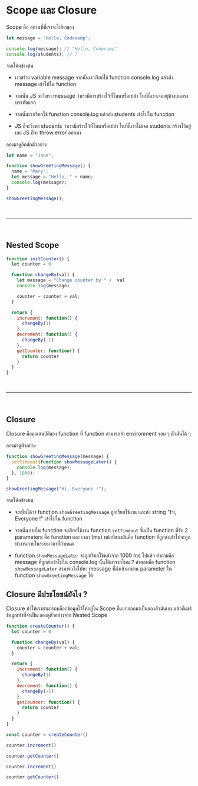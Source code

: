 # Scope และ Closure

Scope คือ สถานที่ที่เราจะไปหาของ

```javascript
let message = "Hello, Codecamp";

console.log(message); // "Hello, Codecamp"
console.log(students); // ?
```

จากโค้ดข้างต้น

- เราสร้าง variable message จากนั้นเราเรียกใช้ function console.log แล้วส่ง message เข้าไปใน function

- จากนั้น JS จะวิ่งหา message ว่าเรามีการสร้างไว้ที่ไหนหรือเปล่า ในที่นี้เราเจออยู่ข้างบนตรงบรรทัดแรก

- จากนั้นเราเรียกใช้ function console.log แล้วส่ง students เข้าไปใน function
  
- JS ก็จะวิ่งหา students ว่าเรามีสร้างไว้ที่ไหนหรือเปล่า ในที่นี้เราไม่เจอ students สร้างไว้อยู่เลย JS ก็จะ throw error ออกมา

ลองมาดูอีกสักตัวอย่าง

```javascript
let name = "Jane";

function showGreetingMessage() {
  name = "Mary";
  let message = "Hello, " + name;
  console.log(message);
}

showGreetingMessage();
```

<br><hr><br>

## Nested Scope

```javascript
function initCounter() {
  let counter = 0

  function changeBy(val) {
    let message = "Change counter by " +  val
    console.log(message)

    counter = counter + val;
  }

  return {
    increment: function() {
      changeBy(1)
    },
    decrement: function() {
      changeBy(-1)
    },
    getCounter: function() {
      return counter
    }
  }
}
```

<br><hr><br>

## Closure

Closure คือคุณสมบัติของ function ที่ function สามารถจำ environment รอบ ๆ ตัวมันได้ ๆ

ลองมาดูตัวอย่าง

```javascript
function showGreetingMessage(message) {
  setTimeout(function showMessageLater() {
    console.log(message);
  }, 1000);
}

showGreetingMessage("Hi, Everyone !");
```

จากโค้่ดข้างบน

- จะเห็นได้ว่า function `showGreetingMessage` ถูกเรียกใช้งาน และส่ง string "Hi, Everyone !" เข้าไปใน function
  
- จากนั้นภายใน function จะเรียกใช้งาน function `setTimeout` ซึ่งเป็น function ที่รับ 2 parameters คือ function และ เวลา (ms) หน้าที่ของมันคือ function ที่ถูกส่งเข้าไปจะถูกทำงานภายในระยะเวลาที่กำหนด
  
- function `showMessageLater` จะถูกเรียกใช้หลังจาก 1000 ms ไปแล้ว คำถามคือ message ที่ถูกส่งเข้าไปใน console.log นั้นได้มาจากไหน ? คำตอบคือ function `showMessageLater` สามารถวิ่งไปหา message ที่ส่งเข้ามาผ่าน parameter ใน function `showGreetingMessage` ได้

## Closure มีประโยชน์ยังไง ?

Closure ทำให้เราสามารถบล็อกข้อมูลไว้ให้อยู่ใน Scope ที่แยกออกมาเป็นของตัวมันเอง แล้วก็แชร์ข้อมูลเท่าที่จำเป็น ลองดูตัวอย่างจาก Nested Scope

```javascript
function createCounter() {
  let counter = 0

  function changeBy(val) {
    counter = counter + val;
  }

  return {
    increment: function() {
      changeBy(1)
    },
    decrement: function() {
      changeBy(-1)
    },
    getCounter: function() {
      return counter
    }
  }
}

const counter = createCounter()

counter.increment()

counter.getCounter()

counter.increment()

counter.getCounter()
```